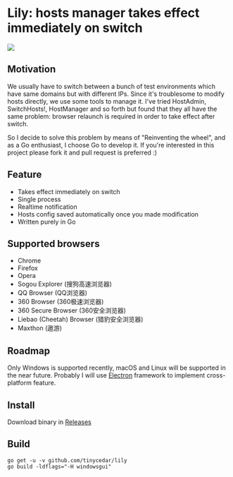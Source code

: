 # Lily: hosts manager takes effect immediately on switch

![](https://ws2.sinaimg.cn/large/006tNbRwgy1fkuanxlo29j30qa0etq2y.jpg)

## Motivation
We usually have to switch between a bunch of test environments which have same domains but with different IPs.
Since it's troublesome to modify hosts directly, we use some tools to manage it.
I've tried HostAdmin, SwitchHosts!, HostManager and so forth but found that they all have the same problem: browser relaunch
is required in order to take effect after switch.

So I decide to solve this problem by means of "Reinventing the wheel", and as a Go enthusiast, I choose Go to develop it.
If you're interested in this project please fork it and pull request is preferred :)

## Feature
* Takes effect immediately on switch
* Single process
* Realtime notification
* Hosts config saved automatically once you made modification
* Written purely in Go

## Supported browsers
* Chrome
* Firefox
* Opera
* Sogou Explorer (搜狗高速浏览器)
* QQ Browser (QQ浏览器)
* 360 Browser (360极速浏览器)
* 360 Secure Browser (360安全浏览器)
* Liebao (Cheetah) Browser (猎豹安全浏览器)
* Maxthon (遨游)

## Roadmap
Only Windows is supported recently, macOS and Linux will be supported in the near future.
Probably I will use [Electron](http://electron.atom.io/) framework to implement cross-platform feature.

## Install
Download binary in [Releases](https://github.com/tinycedar/lily/releases)

## Build
```
go get -u -v github.com/tinycedar/lily
go build -ldflags="-H windowsgui"
```
